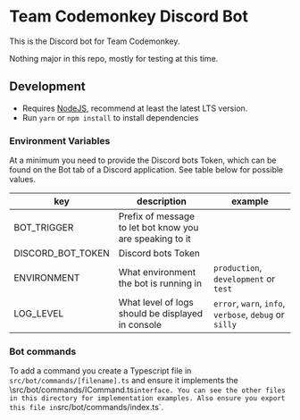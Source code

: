 # Team Codemonkey Discord Bot

This is the Discord bot for Team Codemonkey.

Nothing major in this repo, mostly for testing at this time.

## Development

- Requires [NodeJS](https://nodejs.org/), recommend at least the latest LTS version.
- Run `yarn` or `npm install` to install dependencies

### Environment Variables

At a minimum you need to provide the Discord bots Token, which can be found on the Bot tab of a Discord application. See table below for possible values.

| key | description | example |
|-------------------|-------------|---------|
| BOT_TRIGGER       | Prefix of message to let bot know you are speaking to it
| DISCORD_BOT_TOKEN | Discord bots Token
| ENVIRONMENT       | What environment the bot is running in | `production`, `development` or `test` |
| LOG_LEVEL         | What level of logs should be displayed in console | `error`, `warn`, `info`, `verbose`, `debug` or `silly` |

### Bot commands

To add a command you create a Typescript file in `src/bot/commands/[filename].ts` and ensure it implements the \src/bot/commands/ICommand.ts` interface. You can see the other files in this directory for implementation examples. Also ensure you export this file in `src/bot/commands/index.ts`.
